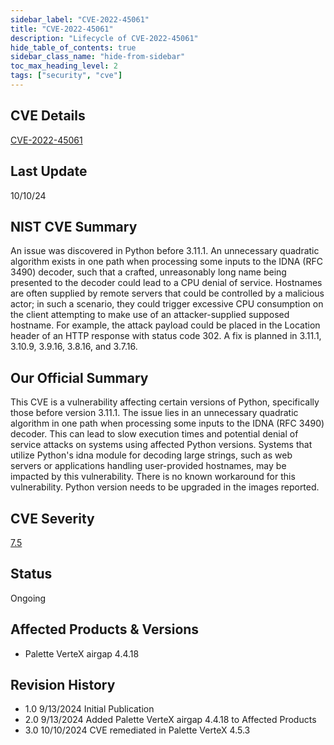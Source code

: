 ```yaml
---
sidebar_label: "CVE-2022-45061"
title: "CVE-2022-45061"
description: "Lifecycle of CVE-2022-45061"
hide_table_of_contents: true
sidebar_class_name: "hide-from-sidebar"
toc_max_heading_level: 2
tags: ["security", "cve"]
---
```


## CVE Details

[CVE-2022-45061](https://nvd.nist.gov/vuln/detail/CVE-2022-45061)

## Last Update

10/10/24

## NIST CVE Summary

An issue was discovered in Python before 3.11.1. An unnecessary quadratic algorithm exists in one path when processing
some inputs to the IDNA (RFC 3490) decoder, such that a crafted, unreasonably long name being presented to the decoder
could lead to a CPU denial of service. Hostnames are often supplied by remote servers that could be controlled by a
malicious actor; in such a scenario, they could trigger excessive CPU consumption on the client attempting to make use
of an attacker-supplied supposed hostname. For example, the attack payload could be placed in the Location header of an
HTTP response with status code 302. A fix is planned in 3.11.1, 3.10.9, 3.9.16, 3.8.16, and 3.7.16.

## Our Official Summary

This CVE is a vulnerability affecting certain versions of Python, specifically those before version 3.11.1. The issue
lies in an unnecessary quadratic algorithm in one path when processing some inputs to the IDNA (RFC 3490) decoder. This
can lead to slow execution times and potential denial of service attacks on systems using affected Python versions.
Systems that utilize Python's idna module for decoding large strings, such as web servers or applications handling
user-provided hostnames, may be impacted by this vulnerability. There is no known workaround for this vulnerability.
Python version needs to be upgraded in the images reported.

## CVE Severity

[7.5](https://nvd.nist.gov/vuln/detail/CVE-2022-45061)

## Status

Ongoing

## Affected Products & Versions

- Palette VerteX airgap 4.4.18

## Revision History

- 1.0 9/13/2024 Initial Publication
- 2.0 9/13/2024 Added Palette VerteX airgap 4.4.18 to Affected Products
- 3.0 10/10/2024 CVE remediated in Palette VerteX 4.5.3
